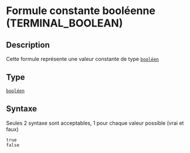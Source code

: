 # Formule constante booléenne (TERMINAL_BOOLEAN)
## Description
Cette formule représente une valeur constante de type [`booléen`][valeur-de-retour]

## Type
[`booléen`][valeur-de-retour]

## Syntaxe
Seules 2 syntaxe sont acceptables, 1 pour chaque valeur possible (vrai et faux)

    true
    false


[valeur-de-retour]: lexique.md#valeur-de-retour